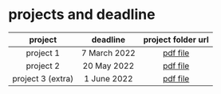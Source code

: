 # projects and deadline


| project | deadline | project folder url|
| :---: | :---: | :---: |
| project 1 | 7 March 2022 |[pdf file](https://github.com/alisharifi2000/CS-SBU-eDataMining-MSc-2022/blob/main/Projects/project1_2022.pdf) |
| project 2 | 20 May 2022  |[pdf file](https://github.com/alisharifi2000/CS-SBU-eDataMining-MSc-2022/blob/main/Projects/project2_2022.pdf)  |
| project 3 (extra) | 1 June 2022 |[pdf file](https://github.com/alisharifi2000/CS-SBU-eDataMining-MSc-2022/blob/main/Projects/project3_2022.pdf)  |
